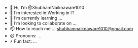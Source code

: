 - 👋 Hi, I’m @ShubhamNaiknaware1010
- 👀 I’m interested in Working in IT
- 🌱 I’m currently learning ...
- 💞️ I’m looking to collaborate on ... 
- 📫 How to reach me ... shubhamnaiknaware1010@gmail.com 
- 😄 Pronouns: ...
- ⚡ Fun fact: ...

<!---
ShubhamNaiknaware1010/ShubhamNaiknaware1010 is a ✨ special ✨ repository because its `README.md` (this file) appears on your GitHub profile.
You can click the Preview link to take a look at your changes.
--->
